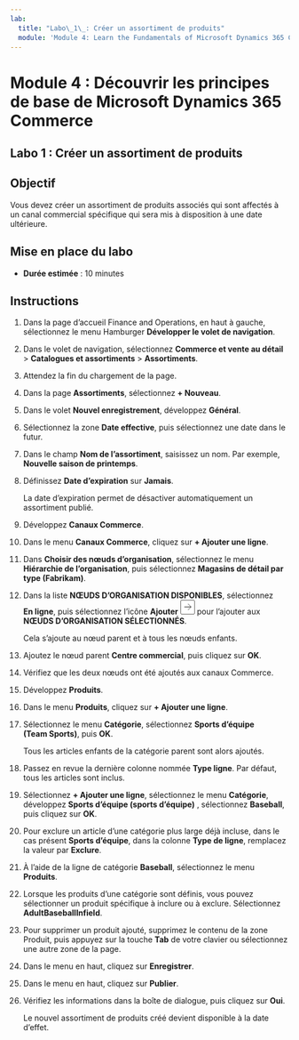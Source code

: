 ```yaml
---
lab:
  title: "Labo\_1\_: Créer un assortiment de produits"
  module: 'Module 4: Learn the Fundamentals of Microsoft Dynamics 365 Commerce'
---
```


# Module 4 : Découvrir les principes de base de Microsoft Dynamics 365 Commerce

## Labo 1 : Créer un assortiment de produits

## Objectif

Vous devez créer un assortiment de produits associés qui sont affectés à un canal commercial spécifique qui sera mis à disposition à une date ultérieure. 

## Mise en place du labo

   - **Durée estimée** : 10 minutes

## Instructions

1.  Dans la page d’accueil Finance and Operations, en haut à gauche, sélectionnez le menu Hamburger **Développer le volet de navigation**.

2.  Dans le volet de navigation, sélectionnez **Commerce et vente au détail** > **Catalogues et assortiments** > **Assortiments**.

3.  Attendez la fin du chargement de la page.

4.  Dans la page **Assortiments**, sélectionnez **+ Nouveau**.

5.  Dans le volet **Nouvel enregistrement**, développez **Général**.

6.  Sélectionnez la zone **Date effective**, puis sélectionnez une date dans le futur.

7.  Dans le champ **Nom de l’assortiment**, saisissez un nom. Par exemple, **Nouvelle saison de printemps**.

8.  Définissez **Date d’expiration** sur **Jamais**.

    La date d’expiration permet de désactiver automatiquement un assortiment publié.

9.  Développez **Canaux Commerce**.

10. Dans le menu **Canaux Commerce**, cliquez sur **+ Ajouter une ligne**.

11. Dans **Choisir des nœuds d’organisation**, sélectionnez le menu **Hiérarchie de l’organisation**, puis sélectionnez **Magasins de détail par type (Fabrikam)**.

12. Dans la liste **NŒUDS D’ORGANISATION DISPONIBLES**, sélectionnez **En ligne**, puis sélectionnez l’icône **Ajouter** ![Image 15](./media/04-learn-the-fundamentals-of-dynamics-365-commerce-17.png) pour l’ajouter aux **NŒUDS D’ORGANISATION SÉLECTIONNÉS**.

    Cela s’ajoute au nœud parent et à tous les nœuds enfants.

13. Ajoutez le nœud parent **Centre commercial**, puis cliquez sur **OK**.

14. Vérifiez que les deux nœuds ont été ajoutés aux canaux Commerce.

15. Développez **Produits**.

16. Dans le menu **Produits**, cliquez sur **+ Ajouter une ligne**.

17. Sélectionnez le menu **Catégorie**, sélectionnez **Sports d’équipe (Team Sports)**, puis **OK**.

    Tous les articles enfants de la catégorie parent sont alors ajoutés.

18. Passez en revue la dernière colonne nommée **Type ligne**. Par défaut, tous les articles sont inclus.

19. Sélectionnez **+ Ajouter une ligne**, sélectionnez le menu **Catégorie**, développez **Sports d’équipe (sports d’équipe)** , sélectionnez **Baseball**, puis cliquez sur **OK**.

20. Pour exclure un article d’une catégorie plus large déjà incluse, dans le cas présent **Sports d’équipe**, dans la colonne **Type de ligne**, remplacez la valeur par **Exclure**.

21. À l’aide de la ligne de catégorie **Baseball**, sélectionnez le menu **Produits**.

22. Lorsque les produits d’une catégorie sont définis, vous pouvez sélectionner un produit spécifique à inclure ou à exclure. Sélectionnez **AdultBaseballInfield**.

23. Pour supprimer un produit ajouté, supprimez le contenu de la zone Produit, puis appuyez sur la touche **Tab** de votre clavier ou sélectionnez une autre zone de la page.

24. Dans le menu en haut, cliquez sur **Enregistrer**.

25. Dans le menu en haut, cliquez sur **Publier**.

26. Vérifiez les informations dans la boîte de dialogue, puis cliquez sur **Oui**.

    Le nouvel assortiment de produits créé devient disponible à la date d’effet.

